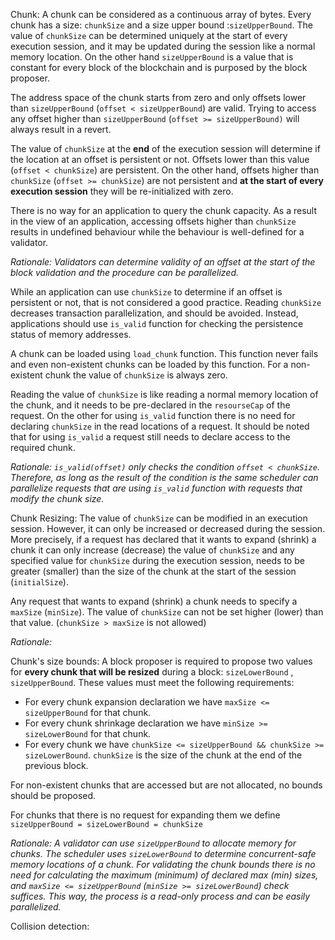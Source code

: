 Chunk: A chunk can be considered as a continuous array of bytes. Every chunk has
a size: `chunkSize` and a size upper bound :`sizeUpperBound`. The value
of `chunkSize` can be determined uniquely at the start of every execution
session, and it may be updated during the session like a normal memory location.
On the other hand `sizeUpperBound` is a value that is constant for every block
of the blockchain and is purposed by the block proposer.

The address space of the chunk starts from zero and only offsets lower
than `sizeUpperBound` (`offset < sizeUpperBound`)
are valid. Trying to access any offset higher
than `sizeUpperBound` (`offset >= sizeUpperBound)` will always result in a
revert.

The value of `chunkSize` at the **end** of the execution session will determine
if the location at an offset is persistent or not. Offsets lower than this
value (`offset < chunkSize`) are persistent. On the other hand, offsets higher
than `chunkSize` (`offset >= chunkSize`) are not persistent and **at the start
of every execution session** they will be re-initialized with zero.

There is no way for an application to query the chunk capacity. As a result in
the view of an application, accessing offsets higher than `chunkSize` results in
undefined behaviour while the behaviour is well-defined for a validator.

*Rationale: Validators can determine validity of an offset at the start of the
block validation and the procedure can be parallelized.*

While an application can use `chunkSize` to determine if an offset is persistent
or not, that is not considered a good practice. Reading `chunkSize`
decreases transaction parallelization, and should be avoided. Instead,
applications should use `is_valid` function for checking the persistence status
of memory addresses.

A chunk can be loaded using `load_chunk` function. This function never fails and
even non-existent chunks can be loaded by this function. For a non-existent
chunk the value of `chunkSize` is always zero.

Reading the value of `chunkSize` is like reading a normal memory location of the
chunk, and it needs to be pre-declared in the `resourseCap` of the request. On
the other for using `is_valid` function there is no need for
declaring `chunkSize` in the read locations of a request. It should be noted
that for using `is_valid` a request still needs to declare access to the
required chunk.

*Rationale: `is_valid(offset)` only checks the condition `offset < chunkSize`.
Therefore, as long as the result of the condition is the same scheduler can
parallelize requests that are using `is_valid` function with requests that
modify the chunk size.*

Chunk Resizing: The value of `chunkSize` can be modified in an execution
session. However, it can only be increased or decreased during the session. More
precisely, if a request has declared that it wants to expand (shrink) a chunk it
can only increase (decrease) the value of `chunkSize` and any specified value
for `chunkSize` during the execution session, needs to be greater (smaller) than
the size of the chunk at the start of the session (`initialSize`).

Any request that wants to expand (shrink) a chunk needs to specify
a `maxSize` (`minSize`). The value of `chunkSize` can not be set higher (lower)
than that value. (`chunkSize > maxSize` is not allowed)

*Rationale:*

Chunk's size bounds: A block proposer is required to propose two values for
**every chunk that will be resized** during a block: `sizeLowerBound`
, `sizeUpperBound`. These values must meet the following requirements:

- For every chunk expansion declaration we have `maxSize <= sizeUpperBound` for
  that chunk.
- For every chunk shrinkage declaration we have `minSize >= sizeLowerBound` for
  that chunk.
- For every chunk we
  have `chunkSize <= sizeUpperBound && chunkSize >= sizeLowerBound`. `chunkSize`
  is the size of the chunk at the end of the previous block.

For non-existent chunks that are accessed but are not allocated, no bounds
should be proposed.

For chunks that there is no request for expanding them we
define `sizeUpperBound = sizeLowerBound = chunkSize`

*Rationale: A validator can use `sizeUpperBound` to allocate memory for chunks.
The scheduler uses `sizeLowerBound` to determine concurrent-safe memory
locations of a chunk. For validating the chunk bounds there is no need for
calculating the maximum (minimum) of declared max (min) sizes,
and `maxSize <= sizeUpperBound` (`minSize >= sizeLowerBound`)
check suffices. This way, the process is a read-only process and can be easily
parallelized.*

Collision detection: